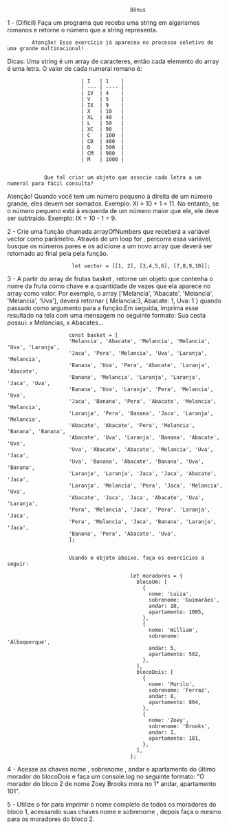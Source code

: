                                             Bônus


1 - (Difícil) Faça um programa que receba uma string em algarismos romanos e retorne o número que a string representa.

            Atenção! Esse exercício já apareceu no processo seletivo de uma grande multinacional!

Dicas:
Uma string é um array de caracteres, então cada elemento do array é uma letra.
O valor de cada numeral romano é:

                            | I   | 1    |
                            | --- | ---- |
                            | IV  | 4    |
                            | V   | 5    |
                            | IX  | 9    |
                            | X   | 10   |
                            | XL  | 40   |
                            | L   | 50   |
                            | XC  | 90   |
                            | C   | 100  |
                            | CD  | 400  |
                            | D   | 500  |
                            | CM  | 900  |
                            | M   | 1000 |

                    
                Que tal criar um objeto que associe cada letra a um numeral para fácil consulta?
Atenção! Quando você tem um número pequeno à direita de um número grande, eles devem ser somados. Exemplo: XI = 10 + 1 = 11. No entanto, se o número pequeno está à esquerda de um número maior que ele, ele deve ser subtraído. Exemplo: IX = 10 - 1 = 9.

2 - Crie uma função chamada arrayOfNumbers que receberá a variável vector como parâmetro. Através de um loop for , percorra essa variável, busque os números pares e os adicione a um novo array que deverá ser retornado ao final pela pela função.
                        
                         let vector = [[1, 2], [3,4,5,6], [7,8,9,10]];

3 - A partir do array de frutas basket , retorne um objeto que contenha o nome da fruta como chave e a quantidade de vezes que ela aparece no array como valor. Por exemplo, o array ['Melancia', 'Abacate', 'Melancia', 'Melancia', 'Uva'], deverá retornar 
{ Melancia:3, Abacate: 1, Uva: 1 } quando passado como argumento para a função.Em seguida, imprima esse resultado na tela com uma mensagem no seguinte formato: Sua cesta possui: x Melancias, x Abacates...

                        const basket = [
                        'Melancia', 'Abacate', 'Melancia', 'Melancia', 'Uva', 'Laranja',
                        'Jaca', 'Pera', 'Melancia', 'Uva', 'Laranja', 'Melancia',
                        'Banana', 'Uva', 'Pera', 'Abacate', 'Laranja', 'Abacate',
                        'Banana', 'Melancia', 'Laranja', 'Laranja', 'Jaca', 'Uva',
                        'Banana', 'Uva', 'Laranja', 'Pera', 'Melancia', 'Uva',
                        'Jaca', 'Banana', 'Pera', 'Abacate', 'Melancia', 'Melancia',
                        'Laranja', 'Pera', 'Banana', 'Jaca', 'Laranja', 'Melancia',
                        'Abacate', 'Abacate', 'Pera', 'Melancia', 'Banana', 'Banana',
                        'Abacate', 'Uva', 'Laranja', 'Banana', 'Abacate', 'Uva',
                        'Uva', 'Abacate', 'Abacate', 'Melancia', 'Uva', 'Jaca',
                        'Uva', 'Banana', 'Abacate', 'Banana', 'Uva', 'Banana',
                        'Laranja', 'Laranja', 'Jaca', 'Jaca', 'Abacate', 'Jaca',
                        'Laranja', 'Melancia', 'Pera', 'Jaca', 'Melancia', 'Uva',
                        'Abacate', 'Jaca', 'Jaca', 'Abacate', 'Uva', 'Laranja',
                        'Pera', 'Melancia', 'Jaca', 'Pera', 'Laranja', 'Jaca',
                        'Pera', 'Melancia', 'Jaca', 'Banana', 'Laranja', 'Jaca',
                        'Banana', 'Pera', 'Abacate', 'Uva',
                        ];

                        
                        Usando o objeto abaixo, faça os exercícios a seguir:

                                            let moradores = {
                                              blocoUm: [
                                                {
                                                  nome: 'Luiza',
                                                  sobrenome: 'Guimarães',
                                                  andar: 10,
                                                  apartamento: 1005,
                                                },
                                                {
                                                  nome: 'William',
                                                  sobrenome: 'Albuquerque',
                                                  andar: 5,
                                                  apartamento: 502,
                                                },
                                              ],
                                              blocoDois: [
                                                {
                                                  nome: 'Murilo',
                                                  sobrenome: 'Ferraz',
                                                  andar: 8,
                                                  apartamento: 804,
                                                },
                                                {
                                                  nome: 'Zoey',
                                                  sobrenome: 'Brooks',
                                                  andar: 1,
                                                  apartamento: 101,
                                                },
                                              ],
                                            };
4 - Acesse as chaves nome , sobrenome , andar e apartamento do último morador do blocoDois e faça um console.log no seguinte formato: "O morador do bloco 2 de nome Zoey Brooks mora no 1° andar, apartamento 101".

5 - Utilize o for para imprimir o nome completo de todos os moradores do bloco 1, acessando suas chaves nome e sobrenome , depois faça o mesmo para os moradores do bloco 2.
